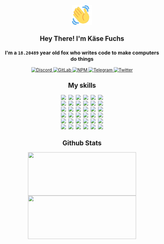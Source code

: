 <div><p align=center><img src=./resources/images/wave.gif width=64px height=64px></p><h2 align=center>Hey There! I'm Käse Fuchs</h2><h3 align=center>I'm a <code>18.20489</code> year old fox who writes code to make computers do things</h3><p align=center><a href=https://discord.com/users/507526681125322772><img alt=Discord src="https://img.shields.io/badge/Discord-5865F2?logo=discord&logoColor=white&style=flat-square#4fa720337a2c17f19208ffa2baa2cede"> </a><a href=https://gitlab.com/kasefuchs><img alt=GitLab src="https://img.shields.io/badge/GitLab-330F63?logo=gitlab&logoColor=white&style=flat-square#4fa720337a2c17f19208ffa2baa2cede"> </a><a href=https://npmjs.com/~kasefuchs><img alt=NPM src="https://img.shields.io/badge/NPM-CB3837?logo=npm&logoColor=white&style=flat-square#4fa720337a2c17f19208ffa2baa2cede"> </a><a href=https://t.me/kasefuchs><img alt=Telegram src="https://img.shields.io/badge/Telegram-2CA5E0?logo=telegram&logoColor=white&style=flat-square#4fa720337a2c17f19208ffa2baa2cede"> </a><a href=https://twitter.com/kasefuchs><img alt=Twitter src="https://img.shields.io/badge/Twitter-1DA1F2?logo=twitter&logoColor=white&style=flat-square#4fa720337a2c17f19208ffa2baa2cede"></a></p><h2 align=center>My skills</h2><p align=center><a href=https://aws.amazon.com/ ><picture><source srcset="https://skillicons.dev/icons?i=aws&theme=dark#4fa720337a2c17f19208ffa2baa2cede" media="(prefers-color-scheme: dark)"><source srcset="https://skillicons.dev/icons?i=aws&theme=light#4fa720337a2c17f19208ffa2baa2cede" media="(prefers-color-scheme: light), (prefers-color-scheme: no-preference)"><img src="https://skillicons.dev/icons?i=aws&theme=light#4fa720337a2c17f19208ffa2baa2cede"></picture></a>&nbsp;&nbsp;<a href=https://en.wikipedia.org/wiki/Bash_(Unix_shell)><picture><source srcset="https://skillicons.dev/icons?i=bash&theme=dark#4fa720337a2c17f19208ffa2baa2cede" media="(prefers-color-scheme: dark)"><source srcset="https://skillicons.dev/icons?i=bash&theme=light#4fa720337a2c17f19208ffa2baa2cede" media="(prefers-color-scheme: light), (prefers-color-scheme: no-preference)"><img src="https://skillicons.dev/icons?i=bash&theme=light#4fa720337a2c17f19208ffa2baa2cede"></picture></a>&nbsp;&nbsp;<a href=https://discord.com/developers/docs><picture><source srcset="https://skillicons.dev/icons?i=bots&theme=dark#4fa720337a2c17f19208ffa2baa2cede" media="(prefers-color-scheme: dark)"><source srcset="https://skillicons.dev/icons?i=bots&theme=light#4fa720337a2c17f19208ffa2baa2cede" media="(prefers-color-scheme: light), (prefers-color-scheme: no-preference)"><img src="https://skillicons.dev/icons?i=bots&theme=light#4fa720337a2c17f19208ffa2baa2cede"></picture></a>&nbsp;&nbsp;<a href=https://www.cloudflare.com/ ><picture><source srcset="https://skillicons.dev/icons?i=cloudflare&theme=dark#4fa720337a2c17f19208ffa2baa2cede" media="(prefers-color-scheme: dark)"><source srcset="https://skillicons.dev/icons?i=cloudflare&theme=light#4fa720337a2c17f19208ffa2baa2cede" media="(prefers-color-scheme: light), (prefers-color-scheme: no-preference)"><img src="https://skillicons.dev/icons?i=cloudflare&theme=light#4fa720337a2c17f19208ffa2baa2cede"></picture></a>&nbsp;&nbsp;<a href=https://en.wikipedia.org/wiki/CSS><picture><source srcset="https://skillicons.dev/icons?i=css&theme=dark#4fa720337a2c17f19208ffa2baa2cede" media="(prefers-color-scheme: dark)"><source srcset="https://skillicons.dev/icons?i=css&theme=light#4fa720337a2c17f19208ffa2baa2cede" media="(prefers-color-scheme: light), (prefers-color-scheme: no-preference)"><img src="https://skillicons.dev/icons?i=css&theme=light#4fa720337a2c17f19208ffa2baa2cede"></picture></a>&nbsp;&nbsp;<a href=https://www.docker.com/ ><picture><source srcset="https://skillicons.dev/icons?i=docker&theme=dark#4fa720337a2c17f19208ffa2baa2cede" media="(prefers-color-scheme: dark)"><source srcset="https://skillicons.dev/icons?i=docker&theme=light#4fa720337a2c17f19208ffa2baa2cede" media="(prefers-color-scheme: light), (prefers-color-scheme: no-preference)"><img src="https://skillicons.dev/icons?i=docker&theme=light#4fa720337a2c17f19208ffa2baa2cede"></picture></a><br><a href=https://www.electronjs.org/ ><picture><source srcset="https://skillicons.dev/icons?i=electron&theme=dark#4fa720337a2c17f19208ffa2baa2cede" media="(prefers-color-scheme: dark)"><source srcset="https://skillicons.dev/icons?i=electron&theme=light#4fa720337a2c17f19208ffa2baa2cede" media="(prefers-color-scheme: light), (prefers-color-scheme: no-preference)"><img src="https://skillicons.dev/icons?i=electron&theme=light#4fa720337a2c17f19208ffa2baa2cede"></picture></a>&nbsp;&nbsp;<a href=https://expressjs.com/ ><picture><source srcset="https://skillicons.dev/icons?i=express&theme=dark#4fa720337a2c17f19208ffa2baa2cede" media="(prefers-color-scheme: dark)"><source srcset="https://skillicons.dev/icons?i=express&theme=light#4fa720337a2c17f19208ffa2baa2cede" media="(prefers-color-scheme: light), (prefers-color-scheme: no-preference)"><img src="https://skillicons.dev/icons?i=express&theme=light#4fa720337a2c17f19208ffa2baa2cede"></picture></a>&nbsp;&nbsp;<a href=https://www.figma.com/ ><picture><source srcset="https://skillicons.dev/icons?i=figma&theme=dark#4fa720337a2c17f19208ffa2baa2cede" media="(prefers-color-scheme: dark)"><source srcset="https://skillicons.dev/icons?i=figma&theme=light#4fa720337a2c17f19208ffa2baa2cede" media="(prefers-color-scheme: light), (prefers-color-scheme: no-preference)"><img src="https://skillicons.dev/icons?i=figma&theme=light#4fa720337a2c17f19208ffa2baa2cede"></picture></a>&nbsp;&nbsp;<a href=https://firebase.google.com/ ><picture><source srcset="https://skillicons.dev/icons?i=firebase&theme=dark#4fa720337a2c17f19208ffa2baa2cede" media="(prefers-color-scheme: dark)"><source srcset="https://skillicons.dev/icons?i=firebase&theme=light#4fa720337a2c17f19208ffa2baa2cede" media="(prefers-color-scheme: light), (prefers-color-scheme: no-preference)"><img src="https://skillicons.dev/icons?i=firebase&theme=light#4fa720337a2c17f19208ffa2baa2cede"></picture></a>&nbsp;&nbsp;<a href=https://flask.palletsprojects.com/ ><picture><source srcset="https://skillicons.dev/icons?i=flask&theme=dark#4fa720337a2c17f19208ffa2baa2cede" media="(prefers-color-scheme: dark)"><source srcset="https://skillicons.dev/icons?i=flask&theme=light#4fa720337a2c17f19208ffa2baa2cede" media="(prefers-color-scheme: light), (prefers-color-scheme: no-preference)"><img src="https://skillicons.dev/icons?i=flask&theme=light#4fa720337a2c17f19208ffa2baa2cede"></picture></a>&nbsp;&nbsp;<a href=https://cloud.google.com/ ><picture><source srcset="https://skillicons.dev/icons?i=gcp&theme=dark#4fa720337a2c17f19208ffa2baa2cede" media="(prefers-color-scheme: dark)"><source srcset="https://skillicons.dev/icons?i=gcp&theme=light#4fa720337a2c17f19208ffa2baa2cede" media="(prefers-color-scheme: light), (prefers-color-scheme: no-preference)"><img src="https://skillicons.dev/icons?i=gcp&theme=light#4fa720337a2c17f19208ffa2baa2cede"></picture></a><br><a href=https://git-scm.com/ ><picture><source srcset="https://skillicons.dev/icons?i=git&theme=dark#4fa720337a2c17f19208ffa2baa2cede" media="(prefers-color-scheme: dark)"><source srcset="https://skillicons.dev/icons?i=git&theme=light#4fa720337a2c17f19208ffa2baa2cede" media="(prefers-color-scheme: light), (prefers-color-scheme: no-preference)"><img src="https://skillicons.dev/icons?i=git&theme=light#4fa720337a2c17f19208ffa2baa2cede"></picture></a>&nbsp;&nbsp;<a href=https://github.com/ ><picture><source srcset="https://skillicons.dev/icons?i=github&theme=dark#4fa720337a2c17f19208ffa2baa2cede" media="(prefers-color-scheme: dark)"><source srcset="https://skillicons.dev/icons?i=github&theme=light#4fa720337a2c17f19208ffa2baa2cede" media="(prefers-color-scheme: light), (prefers-color-scheme: no-preference)"><img src="https://skillicons.dev/icons?i=github&theme=light#4fa720337a2c17f19208ffa2baa2cede"></picture></a>&nbsp;&nbsp;<a href=https://gitlab.com/ ><picture><source srcset="https://skillicons.dev/icons?i=gitlab&theme=dark#4fa720337a2c17f19208ffa2baa2cede" media="(prefers-color-scheme: dark)"><source srcset="https://skillicons.dev/icons?i=gitlab&theme=light#4fa720337a2c17f19208ffa2baa2cede" media="(prefers-color-scheme: light), (prefers-color-scheme: no-preference)"><img src="https://skillicons.dev/icons?i=gitlab&theme=light#4fa720337a2c17f19208ffa2baa2cede"></picture></a>&nbsp;&nbsp;<a href=https://www.heroku.com/ ><picture><source srcset="https://skillicons.dev/icons?i=heroku&theme=dark#4fa720337a2c17f19208ffa2baa2cede" media="(prefers-color-scheme: dark)"><source srcset="https://skillicons.dev/icons?i=heroku&theme=light#4fa720337a2c17f19208ffa2baa2cede" media="(prefers-color-scheme: light), (prefers-color-scheme: no-preference)"><img src="https://skillicons.dev/icons?i=heroku&theme=light#4fa720337a2c17f19208ffa2baa2cede"></picture></a>&nbsp;&nbsp;<a href=https://en.wikipedia.org/wiki/HTML><picture><source srcset="https://skillicons.dev/icons?i=html&theme=dark#4fa720337a2c17f19208ffa2baa2cede" media="(prefers-color-scheme: dark)"><source srcset="https://skillicons.dev/icons?i=html&theme=light#4fa720337a2c17f19208ffa2baa2cede" media="(prefers-color-scheme: light), (prefers-color-scheme: no-preference)"><img src="https://skillicons.dev/icons?i=html&theme=light#4fa720337a2c17f19208ffa2baa2cede"></picture></a>&nbsp;&nbsp;<a href=https://en.wikipedia.org/wiki/JavaScript><picture><source srcset="https://skillicons.dev/icons?i=js&theme=dark#4fa720337a2c17f19208ffa2baa2cede" media="(prefers-color-scheme: dark)"><source srcset="https://skillicons.dev/icons?i=js&theme=light#4fa720337a2c17f19208ffa2baa2cede" media="(prefers-color-scheme: light), (prefers-color-scheme: no-preference)"><img src="https://skillicons.dev/icons?i=js&theme=light#4fa720337a2c17f19208ffa2baa2cede"></picture></a><br><a href=https://en.wikipedia.org/wiki/Linux><picture><source srcset="https://skillicons.dev/icons?i=linux&theme=dark#4fa720337a2c17f19208ffa2baa2cede" media="(prefers-color-scheme: dark)"><source srcset="https://skillicons.dev/icons?i=linux&theme=light#4fa720337a2c17f19208ffa2baa2cede" media="(prefers-color-scheme: light), (prefers-color-scheme: no-preference)"><img src="https://skillicons.dev/icons?i=linux&theme=light#4fa720337a2c17f19208ffa2baa2cede"></picture></a>&nbsp;&nbsp;<a href=https://mui.com/ ><picture><source srcset="https://skillicons.dev/icons?i=materialui&theme=dark#4fa720337a2c17f19208ffa2baa2cede" media="(prefers-color-scheme: dark)"><source srcset="https://skillicons.dev/icons?i=materialui&theme=light#4fa720337a2c17f19208ffa2baa2cede" media="(prefers-color-scheme: light), (prefers-color-scheme: no-preference)"><img src="https://skillicons.dev/icons?i=materialui&theme=light#4fa720337a2c17f19208ffa2baa2cede"></picture></a>&nbsp;&nbsp;<a href=https://en.wikipedia.org/wiki/Markdown><picture><source srcset="https://skillicons.dev/icons?i=md&theme=dark#4fa720337a2c17f19208ffa2baa2cede" media="(prefers-color-scheme: dark)"><source srcset="https://skillicons.dev/icons?i=md&theme=light#4fa720337a2c17f19208ffa2baa2cede" media="(prefers-color-scheme: light), (prefers-color-scheme: no-preference)"><img src="https://skillicons.dev/icons?i=md&theme=light#4fa720337a2c17f19208ffa2baa2cede"></picture></a>&nbsp;&nbsp;<a href=https://www.mongodb.com/ ><picture><source srcset="https://skillicons.dev/icons?i=mongodb&theme=dark#4fa720337a2c17f19208ffa2baa2cede" media="(prefers-color-scheme: dark)"><source srcset="https://skillicons.dev/icons?i=mongodb&theme=light#4fa720337a2c17f19208ffa2baa2cede" media="(prefers-color-scheme: light), (prefers-color-scheme: no-preference)"><img src="https://skillicons.dev/icons?i=mongodb&theme=light#4fa720337a2c17f19208ffa2baa2cede"></picture></a>&nbsp;&nbsp;<a href=https://www.mysql.com/ ><picture><source srcset="https://skillicons.dev/icons?i=mysql&theme=dark#4fa720337a2c17f19208ffa2baa2cede" media="(prefers-color-scheme: dark)"><source srcset="https://skillicons.dev/icons?i=mysql&theme=light#4fa720337a2c17f19208ffa2baa2cede" media="(prefers-color-scheme: light), (prefers-color-scheme: no-preference)"><img src="https://skillicons.dev/icons?i=mysql&theme=light#4fa720337a2c17f19208ffa2baa2cede"></picture></a>&nbsp;&nbsp;<a href=https://nextjs.org/ ><picture><source srcset="https://skillicons.dev/icons?i=nextjs&theme=dark#4fa720337a2c17f19208ffa2baa2cede" media="(prefers-color-scheme: dark)"><source srcset="https://skillicons.dev/icons?i=nextjs&theme=light#4fa720337a2c17f19208ffa2baa2cede" media="(prefers-color-scheme: light), (prefers-color-scheme: no-preference)"><img src="https://skillicons.dev/icons?i=nextjs&theme=light#4fa720337a2c17f19208ffa2baa2cede"></picture></a><br><a href=https://nodejs.org/en/ ><picture><source srcset="https://skillicons.dev/icons?i=nodejs&theme=dark#4fa720337a2c17f19208ffa2baa2cede" media="(prefers-color-scheme: dark)"><source srcset="https://skillicons.dev/icons?i=nodejs&theme=light#4fa720337a2c17f19208ffa2baa2cede" media="(prefers-color-scheme: light), (prefers-color-scheme: no-preference)"><img src="https://skillicons.dev/icons?i=nodejs&theme=light#4fa720337a2c17f19208ffa2baa2cede"></picture></a>&nbsp;&nbsp;<a href=https://www.postgresql.org/ ><picture><source srcset="https://skillicons.dev/icons?i=postgres&theme=dark#4fa720337a2c17f19208ffa2baa2cede" media="(prefers-color-scheme: dark)"><source srcset="https://skillicons.dev/icons?i=postgres&theme=light#4fa720337a2c17f19208ffa2baa2cede" media="(prefers-color-scheme: light), (prefers-color-scheme: no-preference)"><img src="https://skillicons.dev/icons?i=postgres&theme=light#4fa720337a2c17f19208ffa2baa2cede"></picture></a>&nbsp;&nbsp;<a href=https://learn.microsoft.com/en-us/powershell/ ><picture><source srcset="https://skillicons.dev/icons?i=powershell&theme=dark#4fa720337a2c17f19208ffa2baa2cede" media="(prefers-color-scheme: dark)"><source srcset="https://skillicons.dev/icons?i=powershell&theme=light#4fa720337a2c17f19208ffa2baa2cede" media="(prefers-color-scheme: light), (prefers-color-scheme: no-preference)"><img src="https://skillicons.dev/icons?i=powershell&theme=light#4fa720337a2c17f19208ffa2baa2cede"></picture></a>&nbsp;&nbsp;<a href=https://www.python.org/ ><picture><source srcset="https://skillicons.dev/icons?i=py&theme=dark#4fa720337a2c17f19208ffa2baa2cede" media="(prefers-color-scheme: dark)"><source srcset="https://skillicons.dev/icons?i=py&theme=light#4fa720337a2c17f19208ffa2baa2cede" media="(prefers-color-scheme: light), (prefers-color-scheme: no-preference)"><img src="https://skillicons.dev/icons?i=py&theme=light#4fa720337a2c17f19208ffa2baa2cede"></picture></a>&nbsp;&nbsp;<a href=https://www.raspberrypi.org/ ><picture><source srcset="https://skillicons.dev/icons?i=raspberrypi&theme=dark#4fa720337a2c17f19208ffa2baa2cede" media="(prefers-color-scheme: dark)"><source srcset="https://skillicons.dev/icons?i=raspberrypi&theme=light#4fa720337a2c17f19208ffa2baa2cede" media="(prefers-color-scheme: light), (prefers-color-scheme: no-preference)"><img src="https://skillicons.dev/icons?i=raspberrypi&theme=light#4fa720337a2c17f19208ffa2baa2cede"></picture></a>&nbsp;&nbsp;<a href=https://reactjs.org/ ><picture><source srcset="https://skillicons.dev/icons?i=react&theme=dark#4fa720337a2c17f19208ffa2baa2cede" media="(prefers-color-scheme: dark)"><source srcset="https://skillicons.dev/icons?i=react&theme=light#4fa720337a2c17f19208ffa2baa2cede" media="(prefers-color-scheme: light), (prefers-color-scheme: no-preference)"><img src="https://skillicons.dev/icons?i=react&theme=light#4fa720337a2c17f19208ffa2baa2cede"></picture></a><br><a href=https://redux.js.org/ ><picture><source srcset="https://skillicons.dev/icons?i=redux&theme=dark#4fa720337a2c17f19208ffa2baa2cede" media="(prefers-color-scheme: dark)"><source srcset="https://skillicons.dev/icons?i=redux&theme=light#4fa720337a2c17f19208ffa2baa2cede" media="(prefers-color-scheme: light), (prefers-color-scheme: no-preference)"><img src="https://skillicons.dev/icons?i=redux&theme=light#4fa720337a2c17f19208ffa2baa2cede"></picture></a>&nbsp;&nbsp;<a href=https://en.wikipedia.org/wiki/Regular_expression><picture><source srcset="https://skillicons.dev/icons?i=regex&theme=dark#4fa720337a2c17f19208ffa2baa2cede" media="(prefers-color-scheme: dark)"><source srcset="https://skillicons.dev/icons?i=regex&theme=light#4fa720337a2c17f19208ffa2baa2cede" media="(prefers-color-scheme: light), (prefers-color-scheme: no-preference)"><img src="https://skillicons.dev/icons?i=regex&theme=light#4fa720337a2c17f19208ffa2baa2cede"></picture></a>&nbsp;&nbsp;<a href=https://en.wikipedia.org/wiki/Sass_(stylesheet_language)><picture><source srcset="https://skillicons.dev/icons?i=sass&theme=dark#4fa720337a2c17f19208ffa2baa2cede" media="(prefers-color-scheme: dark)"><source srcset="https://skillicons.dev/icons?i=sass&theme=light#4fa720337a2c17f19208ffa2baa2cede" media="(prefers-color-scheme: light), (prefers-color-scheme: no-preference)"><img src="https://skillicons.dev/icons?i=sass&theme=light#4fa720337a2c17f19208ffa2baa2cede"></picture></a>&nbsp;&nbsp;<a href=https://www.typescriptlang.org/ ><picture><source srcset="https://skillicons.dev/icons?i=ts&theme=dark#4fa720337a2c17f19208ffa2baa2cede" media="(prefers-color-scheme: dark)"><source srcset="https://skillicons.dev/icons?i=ts&theme=light#4fa720337a2c17f19208ffa2baa2cede" media="(prefers-color-scheme: light), (prefers-color-scheme: no-preference)"><img src="https://skillicons.dev/icons?i=ts&theme=light#4fa720337a2c17f19208ffa2baa2cede"></picture></a>&nbsp;&nbsp;<a href=https://unity.com/ ><picture><source srcset="https://skillicons.dev/icons?i=unity&theme=dark#4fa720337a2c17f19208ffa2baa2cede" media="(prefers-color-scheme: dark)"><source srcset="https://skillicons.dev/icons?i=unity&theme=light#4fa720337a2c17f19208ffa2baa2cede" media="(prefers-color-scheme: light), (prefers-color-scheme: no-preference)"><img src="https://skillicons.dev/icons?i=unity&theme=light#4fa720337a2c17f19208ffa2baa2cede"></picture></a>&nbsp;&nbsp;<a href=https://workers.cloudflare.com/ ><picture><source srcset="https://skillicons.dev/icons?i=workers&theme=dark#4fa720337a2c17f19208ffa2baa2cede" media="(prefers-color-scheme: dark)"><source srcset="https://skillicons.dev/icons?i=workers&theme=light#4fa720337a2c17f19208ffa2baa2cede" media="(prefers-color-scheme: light), (prefers-color-scheme: no-preference)"><img src="https://skillicons.dev/icons?i=workers&theme=light#4fa720337a2c17f19208ffa2baa2cede"></picture></a><br></p><h2 align=center>Github Stats</h2><p align=center><picture><source srcset="https://github-readme-stats-kasefuchs.vercel.app/api/?count_private=true&hide_border=true&hide_rank=true&line_height=20&hide_title=true&username=Kasefuchs&theme=dark#4fa720337a2c17f19208ffa2baa2cede" media="(prefers-color-scheme: dark)"><source srcset="https://github-readme-stats-kasefuchs.vercel.app/api/?count_private=true&hide_border=true&hide_rank=true&line_height=20&hide_title=true&username=Kasefuchs&theme=light#4fa720337a2c17f19208ffa2baa2cede" media="(prefers-color-scheme: light), (prefers-color-scheme: no-preference)"><img align=middle width=350 height=140 src="https://github-readme-stats-kasefuchs.vercel.app/api/?count_private=true&hide_border=true&hide_rank=true&line_height=20&hide_title=true&username=Kasefuchs&theme=light#4fa720337a2c17f19208ffa2baa2cede"></picture><picture><source srcset="https://github-readme-stats-kasefuchs.vercel.app/api/top-langs/?count_private=true&hide_border=true&layout=compact&username=Kasefuchs&theme=dark#4fa720337a2c17f19208ffa2baa2cede" media="(prefers-color-scheme: dark)"><source srcset="https://github-readme-stats-kasefuchs.vercel.app/api/top-langs/?count_private=true&hide_border=true&layout=compact&username=Kasefuchs&theme=light#4fa720337a2c17f19208ffa2baa2cede" media="(prefers-color-scheme: light), (prefers-color-scheme: no-preference)"><img align=middle width=350 height=140 src="https://github-readme-stats-kasefuchs.vercel.app/api/top-langs/?count_private=true&hide_border=true&layout=compact&username=Kasefuchs&theme=light#4fa720337a2c17f19208ffa2baa2cede"></picture></p><img src="https://hit.yhype.me/github/profile?user_id=64592097#4fa720337a2c17f19208ffa2baa2cede" alt=""></div>